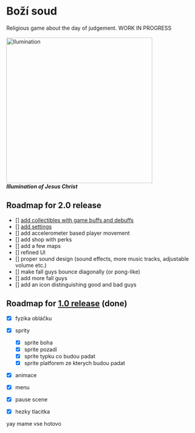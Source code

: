 # Boží soud

Religious game about the day of judgement. WORK IN PROGRESS
<br>
<br>
<img src="logo2%20big.png" alt="Ilumination" width="384"/>
<br>
***Illumination of Jesus Christ***

## Roadmap for 2.0 release
- [] [add collectibles with game buffs and debuffs](https://codeberg.org/dictator/bozi-soud/issues/3)
- [] [add settings](https://codeberg.org/dictator/bozi-soud/issues/4)
- [] add accelerometer based player movement 
- [] add shop with perks 
- [] add a few maps
- [] refined UI 
- [] proper sound design (sound effects, more music tracks, adjustable volume etc.)
- [] make fall guys bounce diagonally (or pong-like)
- [] add more fall guys
- [] add an icon distinguishing good and bad guys 


## Roadmap for [1.0 release](https://codeberg.org/dictator/bozi-soud/releases/tag/1.0) (done)

- [x] fyzika obláčku
- [x] sprity
	- [x] sprite boha 
	- [x] sprite pozadí
	- [x] sprite typku co budou padat
	- [x] sprite platforem ze kterych budou padat
- [x] animace
- [x] menu
- [x] pause scene
- [x] hezky tlacitka


yay mame vse hotovo
